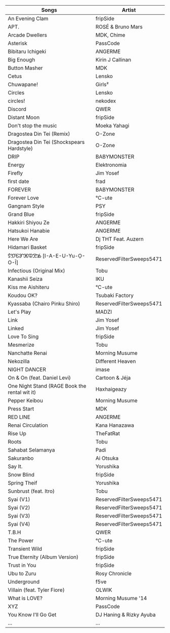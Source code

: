 Songs|Artist
--|--
An Evening Clam|fripSide
APT.|ROSÉ & Bruno Mars
Arcade Dwellers|MDK, Chime
Asterisk|PassCode
Bibitaru Ichigeki|ANGERME
Big Enough|Kirin J Callinan
Button Masher|MDK
Cetus|Lensko
Chuwapane!|Girls²
Circles|Lensko
circles!|nekodex
Discord|QWER
Distant Moon|fripSide
Don't stop the music|Moeka Yahagi
Dragostea Din Tei (Remix)|O-Zone
Dragostea Din Tei (Shockspears Hardstyle)|O-Zone
DRIP|BABYMONSTER
Energy|Elektronomia
Firefly|Jim Yosef
first date|frad
FOREVER|BABYMONSTER
Forever Love|°C-ute
Gangnam Style|PSY
Grand Blue|fripSide
Hakkiri Shiyou Ze|ANGERME
Hatsukoi Hanabie|ANGERME
Here We Are|Dj THT Feat. Auzern
Hidamari Basket|fripSide
𖹋𖹍𖹏𖹒𖹓𖹚𖹝𖹞 \[I-A-E-U-Yu-Ọ-O-Ī\]|ReservedFilterSweeps5471
Infectious (Original Mix)|Tobu
Kanashii Seiza|IKU
Kiss me Aishiteru|°C-ute
Koudou OK?|Tsubaki Factory
Kyassaba (Chairo Pinku Shiro)|ReservedFilterSweeps5471
Let's Play|MADZI
Link|Jim Yosef
Linked|Jim Yosef
Love To Sing|fripSide
Mesmerize|Tobu
Nanchatte Renai|Morning Musume
Nekozilla|Different Heaven
NIGHT DANCER|imase
On & On (feat. Daniel Levi)|Cartoon & Jéja
One Night Stand (RAGE Book the rental wit it)|Haxhaigeazy
Pepper Keibou|Morning Musume
Press Start|MDK
RED LINE|ANGERME
Renai Circulation|Kana Hanazawa
Rise Up|TheFatRat
Roots|Tobu
Sahabat Selamanya|Padi
Sakuranbo|Ai Otsuka
Say It.|Yorushika
Snow Blind|fripSide
Spring Theif|Yorushika
Sunbrust (feat. Itro)|Tobu
Syai (V1)|ReservedFilterSweeps5471
Syai (V2)|ReservedFilterSweeps5471
Syai (V3)|ReservedFilterSweeps5471
Syai (V4)|ReservedFilterSweeps5471
T.B.H|QWER
The Power|°C-ute
Transient Wild|fripSide
True Eternity (Album Version)|fripSide
Trust in You|fripSide
Ubu to Zuru|Rosy Chronicle
Underground|f5ve
Villain (feat. Tyler Fiore)|OLWIK
What is LOVE?|Morning Musume '14
XYZ|PassCode
You Know I'll Go Get|DJ Haning & Rizky Ayuba
…|…
